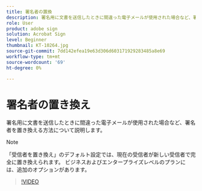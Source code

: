 ```yaml
---
title: 署名者の置換
description: 署名用に文書を送信したときに間違った電子メールが使用された場合など、署名者を置き換える方法について説明します。
role: User
product: adobe sign
solution: Acrobat Sign
level: Beginner
thumbnail: KT-10264.jpg
source-git-commit: 7dd142efea19e63d306d603171929283485a8e69
workflow-type: tm+mt
source-wordcount: '69'
ht-degree: 0%

---
```


# 署名者の置き換え

署名用に文書を送信したときに間違った電子メールが使用された場合など、署名者を置き換える方法について説明します。

>[!NOTE]
>
>「受信者を置き換え」のデフォルト設定では、現在の受信者が新しい受信者で完全に置き換えられます。 ビジネスおよびエンタープライズレベルのプランには、追加のオプションがあります。

>[!VIDEO](https://video.tv.adobe.com/v/342340?hidetitle=true)